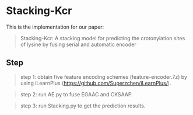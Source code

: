 # Stacking-Kcr
This is the implementation for our paper:
>Stacking-Kcr: A stacking model for predicting the crotonylation sites of lysine by fusing serial and automatic encoder
## Step
>step 1: obtain five feature encoding schemes (feature-encoder.7z) by using iLearnPlus (https://github.com/Superzchen/iLearnPlus/).

>step 2: run AE.py to fuse EGAAC and CKSAAP.

>step 3: run Stacking.py to get the prediction results.
